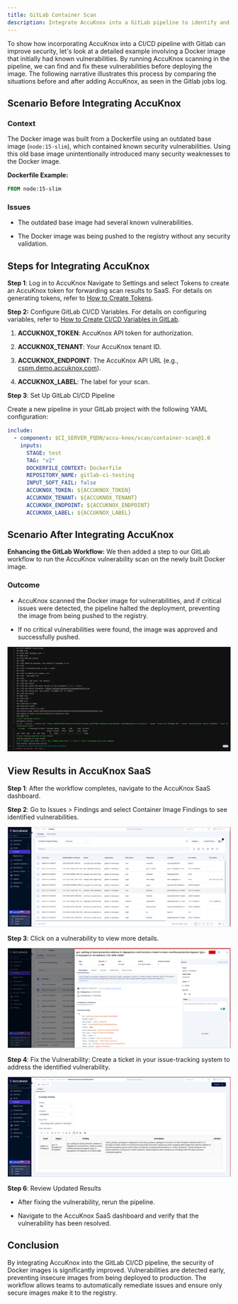 ```yaml
---
title: GitLab Container Scan
description: Integrate AccuKnox into a GitLab pipeline to identify and remediate vulnerabilities in Docker images. Below, we compare the state of the pipeline before and after integrating AccuKnox.
---
```


To show how incorporating AccuKnox into a CI/CD pipeline with Gitlab can improve security, let's look at a detailed example involving a Docker image that initially had known vulnerabilities. By running AccuKnox scanning in the pipeline, we can find and fix these vulnerabilities before deploying the image. The following narrative illustrates this process by comparing the situations before and after adding AccuKnox, as seen in the Gitlab jobs log.

## Scenario Before Integrating AccuKnox

### **Context**

The Docker image was built from a Dockerfile using an outdated base image (`node:15-slim`), which contained known security vulnerabilities. Using this old base image unintentionally introduced many security weaknesses to the Docker image.

**Dockerfile Example:**

```Dockerfile
FROM node:15-slim
```

### **Issues**

- The outdated base image had several known vulnerabilities.

- The Docker image was being pushed to the registry without any security validation.

## Steps for Integrating AccuKnox

**Step 1**: Log in to AccuKnox Navigate to Settings and select Tokens to create an AccuKnox token for forwarding scan results to SaaS. For details on generating tokens, refer to [How to Create Tokens](https://help.accuknox.com/how-to/how-to-create-tokens/?h=token "https://help.accuknox.com/how-to/how-to-create-tokens/?h=token").

**Step 2:** Configure GitLab CI/CD Variables. For details on configuring variables, refer to [How to Create CI/CD Variables in GitLab](https://docs.gitlab.com/ee/ci/variables/ "https://docs.gitlab.com/ee/ci/variables/").

1. **ACCUKNOX_TOKEN**: AccuKnox API token for authorization.

2. **ACCUKNOX_TENANT**: Your AccuKnox tenant ID.

3. **ACCUKNOX_ENDPOINT**: The AccuKnox API URL (e.g., [cspm.demo.accuknox.com](http://cspm.demo.accuknox.com/ "http://cspm.demo.accuknox.com/")).

4. **ACCUKNOX_LABEL**: The label for your scan.

**Step 3**: Set Up GitLab CI/CD Pipeline

Create a new pipeline in your GitLab project with the following YAML configuration:

```yaml
include:
  - component: $CI_SERVER_FQDN/accu-knox/scan/container-scan@1.0
    inputs:
      STAGE: test
      TAG: "v2"
      DOCKERFILE_CONTEXT: Dockerfile
      REPOSITORY_NAME: gitlab-ci-testing
      INPUT_SOFT_FAIL: false
      ACCUKNOX_TOKEN: ${ACCUKNOX_TOKEN}
      ACCUKNOX_TENANT: ${ACCUKNOX_TENANT}
      ACCUKNOX_ENDPOINT: ${ACCUKNOX_ENDPOINT}
      ACCUKNOX_LABEL: ${ACCUKNOX_LABEL}
```

## Scenario After Integrating AccuKnox

**Enhancing the GitLab Workflow:** We then added a step to our GitLab workflow to run the AccuKnox vulnerability scan on the newly built Docker image.

### **Outcome**

- AccuKnox scanned the Docker image for vulnerabilities, and if critical issues were detected, the pipeline halted the deployment, preventing the image from being pushed to the registry.

- If no critical vulnerabilities were found, the image was approved and successfully pushed.

![image-20250113-053137.png](./images/gitlab-container-scan/1.png)

## View Results in AccuKnox SaaS

**Step 1**: After the workflow completes, navigate to the AccuKnox SaaS dashboard.

**Step 2**: Go to Issues > Findings and select Container Image Findings to see identified vulnerabilities.

![image-20250113-053332.png](./images/gitlab-container-scan/2.png)

**Step 3**: Click on a vulnerability to view more details.

![image-20250113-053452.png](./images/gitlab-container-scan/3.png)

**Step 4**: Fix the Vulnerability: Create a ticket in your issue-tracking system to address the identified vulnerability.

![image-20250113-054209.png](./images/gitlab-container-scan/4.png)

**Step 6**: Review Updated Results

- After fixing the vulnerability, rerun the pipeline.

- Navigate to the AccuKnox SaaS dashboard and verify that the vulnerability has been resolved.

## **Conclusion**

By integrating AccuKnox into the GitLab CI/CD pipeline, the security of Docker images is significantly improved. Vulnerabilities are detected early, preventing insecure images from being deployed to production. The workflow allows teams to automatically remediate issues and ensure only secure images make it to the registry.
